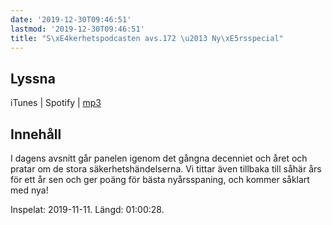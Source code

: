 ```yaml
---
date: '2019-12-30T09:46:51'
lastmod: '2019-12-30T09:46:51'
title: "S\xE4kerhetspodcasten avs.172 \u2013 Ny\xE5rsspecial"
---
```

## Lyssna

iTunes \| Spotify \| [mp3](http://traffic.libsyn.com/sakerhetspodcasten/2019-12-11_Nyar_2019.mp3)

## Innehåll

I dagens avsnitt går panelen igenom det gångna decenniet och året och pratar om de
stora säkerhetshändelserna. Vi tittar även tillbaka till såhär års för ett år sen
och ger poäng för bästa nyårsspaning, och kommer såklart med nya!

Inspelat: 2019-11-11. Längd: 01:00:28.

